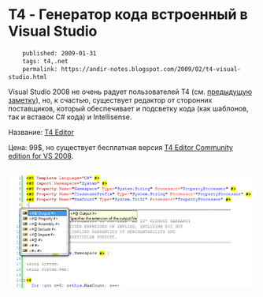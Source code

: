 T4 - Генератор кода встроенный в Visual Studio
==============================================

        published: 2009-01-31 
        tags: t4,.net 
        permalink: https://andir-notes.blogspot.com/2009/02/t4-visual-studio.html

Visual Studio 2008 не очень радует пользователей T4 (см. [предыдущую заметку](http://andir-notes.blogspot.com/2009/02/t4-visual-studio.html "T4 - Генератор кода встроенный в Visual Studio")), но, к счастью, существует редактор от сторонних поставщиков, который обеспечивает и подсветку кода (как шаблонов, так и вставок C# кода) и Intellisense.

Название: [T4 Editor](http://www.t4editor.net/)

Цена: 99$, но существует бесплатная версия [T4 Editor Community edition for VS 2008](http://www.t4editor.net/downloads.html).

 ![Подсветка и Intellisense для T4](Подсветка_и_Intellisense_для_T4.png "Подсветка и Intellisense для T4")